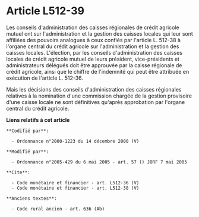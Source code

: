 # Article L512-39

Les conseils d'administration des caisses régionales de crédit agricole mutuel ont sur l'administration et la gestion des
caisses locales qui leur sont affiliées des pouvoirs analogues à ceux confiés par l'article L. 512-38 à l'organe central du
crédit agricole sur l'administration et la gestion des caisses locales. L'élection, par les conseils d'administration des
caisses locales de crédit agricole mutuel de leurs président, vice-présidents et administrateurs délégués doit être approuvée
par la caisse régionale de crédit agricole, ainsi que le chiffre de l'indemnité qui peut être attribuée en exécution de
l'article L. 512-36. 

Mais les décisions des conseils d'administration des caisses régionales relatives à la nomination d'une commission chargée de
la gestion provisoire d'une caisse locale ne sont définitives qu'après approbation par l'organe central du crédit agricole.

**Liens relatifs à cet article**

	**Codifié par**:

	  - Ordonnance n°2000-1223 du 14 décembre 2000 (V)

	**Modifié par**:

	  - Ordonnance n°2005-429 du 6 mai 2005 - art. 57 () JORF 7 mai 2005

	**Cite**:

	  - Code monétaire et financier - art. L512-36 (V)
	  - Code monétaire et financier - art. L512-38 (V)

	**Anciens textes**:

	  - Code rural ancien - art. 636 (Ab)
